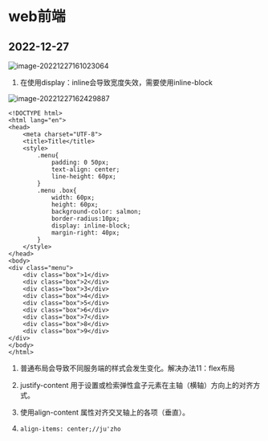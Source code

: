 # web前端

## 2022-12-27

![image-20221227161023064](https://cdn.jsdelivr.net/gh/yzk656/image/202212271610212.png)

1. 在使用display：inline会导致宽度失效，需要使用inline-block

![image-20221227162429887](https://cdn.jsdelivr.net/gh/yzk656/image/202212271624919.png)

```
<!DOCTYPE html>
<html lang="en">
<head>
    <meta charset="UTF-8">
    <title>Title</title>
    <style>
        .menu{
            padding: 0 50px;
            text-align: center;
            line-height: 60px;
        }
        .menu .box{
            width: 60px;
            height: 60px;
            background-color: salmon;
            border-radius:10px;
            display: inline-block;
            margin-right: 40px;
        }
    </style>
</head>
<body>
<div class="menu">
    <div class="box">1</div>
    <div class="box">2</div>
    <div class="box">3</div>
    <div class="box">4</div>
    <div class="box">5</div>
    <div class="box">6</div>
    <div class="box">7</div>
    <div class="box">8</div>
    <div class="box">9</div>
</div>
</body>
</html>
```

1. 普通布局会导致不同服务端的样式会发生变化。解决办法11：flex布局

2. justify-content 用于设置或检索弹性盒子元素在主轴（横轴）方向上的对齐方式。

3. 使用align-content 属性对齐交叉轴上的各项（垂直）。

4. ```
   align-items: center;//ju'zho
   ```